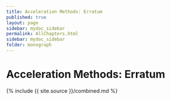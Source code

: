 ```yaml
---
title: Acceleration Methods: Erratum
published: true
layout: page
sidebar: mydoc_sidebar
permalink: AllChapters.html
sidebar: mydoc_sidebar
folder: monograph
---
```




# Acceleration Methods: Erratum

{% include {{ site.source }}/combined.md %}
